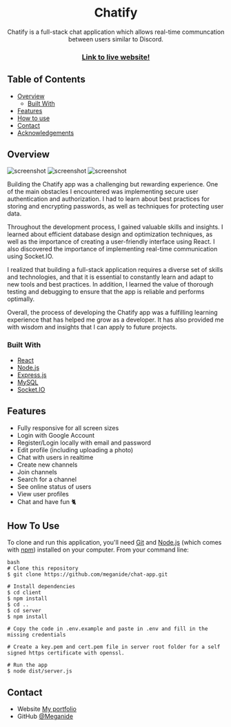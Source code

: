 
<h1 align="center">Chatify</h1>

<p align="center">Chatify is a full-stack chat application which allows real-time communcation between users similar to Discord.</p>

<div align="center">
  <h3>
    <a href="https://chatify-k8cb.onrender.com/login">
      Link to live website!
    </a>
  </h3>
</div>

<!-- TABLE OF CONTENTS -->

## Table of Contents

- [Overview](#overview)
  - [Built With](#built-with)
- [Features](#features)
- [How to use](#how-to-use)
- [Contact](#contact)
- [Acknowledgements](#acknowledgements)

<!-- OVERVIEW -->

## Overview

![screenshot](https://i.gyazo.com/d0e290cf4c80ef9a3536c97d8ea1b883.png)
![screenshot](https://i.gyazo.com/1902cc030ae9e40a53e99e8a64d5fc5d.png)
![screenshot](https://i.gyazo.com/fac116c4519dc7651ec9861dc50c2376.png)


Building the Chatify app was a challenging but rewarding experience. One of the main obstacles I encountered was implementing secure user authentication and authorization. I had to learn about best practices for storing and encrypting passwords, as well as techniques for protecting user data.

Throughout the development process, I gained valuable skills and insights. I learned about efficient database design and optimization techniques, as well as the importance of creating a user-friendly interface using React. I also discovered the importance of implementing real-time communication using Socket.IO.

I realized that building a full-stack application requires a diverse set of skills and technologies, and that it is essential to constantly learn and adapt to new tools and best practices. In addition, I learned the value of thorough testing and debugging to ensure that the app is reliable and performs optimally.

Overall, the process of developing the Chatify app was a fulfilling learning experience that has helped me grow as a developer. It has also provided me with wisdom and insights that I can apply to future projects.

### Built With

<!-- This section should list any major frameworks that you built your project using. Here are a few examples.-->

- [React](https://reactjs.org/)
- [Node.js](https://nodejs.org/en/)
- [Express.js](https://expressjs.com/)
- [MySQL](https://www.mysql.com/)
- [Socket.IO](https://socket.io/)

## Features
- Fully responsive for all screen sizes
- Login with Google Account
- Register/Login locally with email and password
- Edit profile (including uploading a photo)
- Chat with users in realtime
- Create new channels
- Join channels
- Search for a channel
- See online status of users
- View user profiles
- Chat and have fun 🐈

## How To Use

<!-- Example: -->

To clone and run this application, you'll need [Git](https://git-scm.com) and [Node.js](https://nodejs.org/en/download/) (which comes with [npm](http://npmjs.com)) installed on your computer. From your command line:

```
bash
# Clone this repository
$ git clone https://github.com/meganide/chat-app.git

# Install dependencies
$ cd client
$ npm install
$ cd ..
$ cd server
$ npm install

# Copy the code in .env.example and paste in .env and fill in the missing credentials

# Create a key.pem and cert.pem file in server root folder for a self signed https certificate with openssl.

# Run the app
$ node dist/server.js

```


## Contact

- Website [My portfolio](https://renas.se)
- GitHub [@Meganide](https://github.com/meganide)
